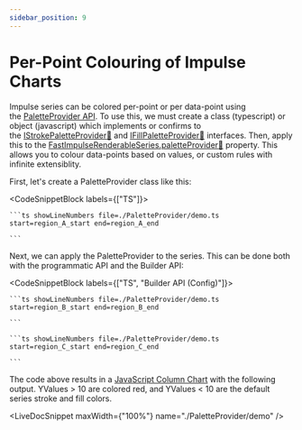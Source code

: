 ```yaml
---
sidebar_position: 9
---
```


# Per-Point Colouring of Impulse Charts

Impulse series can be colored per-point or per data-point using the [PaletteProvider API](/2d-charts/chart-types/palette-provider-api/palette-provider-api-overview). To use this, we must create a class (typescript) or object (javascript) which implements or confirms to the [IStrokePaletteProvider:blue_book:](https://www.scichart.com/documentation/js/current/typedoc/interfaces/istrokepaletteprovider.html) and [IFillPaletteProvider:blue_book:](https://www.scichart.com/documentation/js/current/typedoc/interfaces/ifillpaletteprovider.html) interfaces. Then, apply this to the [FastImpulseRenderableSeries.paletteProvider:blue_book:](https://www.scichart.com/documentation/js/current/typedoc/classes/fastimpulserenderableseries.html#paletteprovider) property. This allows you to colour data-points based on values, or custom rules with infinite extensiblity.

First, let's create a PaletteProvider class like this:

<CodeSnippetBlock labels={["TS"]}>

    ```ts showLineNumbers file=./PaletteProvider/demo.ts start=region_A_start end=region_A_end
 
    ```
 
</CodeSnippetBlock>
 

Next, we can apply the PaletteProvider to the series. This can be done both with the programmatic API and the Builder API:

<CodeSnippetBlock labels={["TS", "Builder API (Config)"]}>

    ```ts showLineNumbers file=./PaletteProvider/demo.ts start=region_B_start end=region_B_end
 
    ```

    ```ts showLineNumbers file=./PaletteProvider/demo.ts start=region_C_start end=region_C_end
 
    ```
 
</CodeSnippetBlock>
 

The code above results in a [JavaScript Column Chart](https://demo.scichart.com/javascript-column-chart) with the following output. YValues > 10 are colored red, and YValues < 10 are the default series stroke and fill colors.

<LiveDocSnippet maxWidth={"100%"} name="./PaletteProvider/demo" />